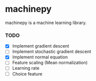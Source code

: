 # machinepy
machinepy is a machine learning library.

### TODO
- [x] Implement gradient descent
- [ ] Implement stochastic gradient descent
- [x] Implement normal equation
- [ ] Feature scaling (Mean normalization)
- [ ] Learning rate
- [ ] Choice feature 
